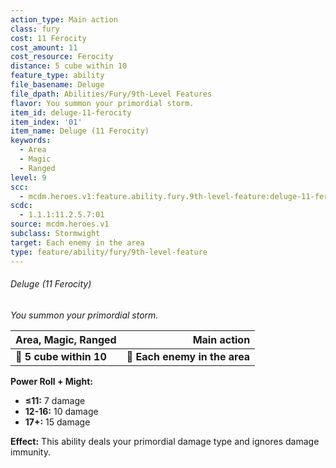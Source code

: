 ```yaml
---
action_type: Main action
class: fury
cost: 11 Ferocity
cost_amount: 11
cost_resource: Ferocity
distance: 5 cube within 10
feature_type: ability
file_basename: Deluge
file_dpath: Abilities/Fury/9th-Level Features
flavor: You summon your primordial storm.
item_id: deluge-11-ferocity
item_index: '01'
item_name: Deluge (11 Ferocity)
keywords:
  - Area
  - Magic
  - Ranged
level: 9
scc:
  - mcdm.heroes.v1:feature.ability.fury.9th-level-feature:deluge-11-ferocity
scdc:
  - 1.1.1:11.2.5.7:01
source: mcdm.heroes.v1
subclass: Stormwight
target: Each enemy in the area
type: feature/ability/fury/9th-level-feature
---
```


###### Deluge (11 Ferocity)

*You summon your primordial storm.*

| **Area, Magic, Ranged** |               **Main action** |
| ----------------------- | ----------------------------: |
| **📏 5 cube within 10** | **🎯 Each enemy in the area** |

**Power Roll + Might:**

- **≤11:** 7 damage
- **12-16:** 10 damage
- **17+:** 15 damage

**Effect:** This ability deals your primordial damage type and ignores damage immunity.
